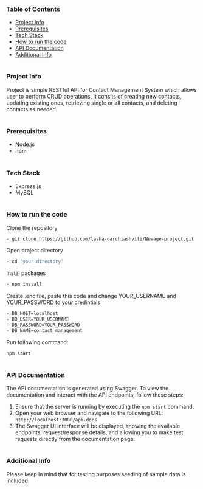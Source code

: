 ### Table of Contents

- [Project Info](#project-info)
- [Prerequisites](#prerequisites)
- [Tech Stack](#tech-stack)
- [How to run the code](#how-to-run-the-code)
- [API Documentation](#Documentation)
- [Additional Info](#additional-info)

#

### Project Info

Project is simple RESTful API for Contact Management System which allows user to perform CRUD operations. It consits of creating new contacts, updating existing ones, retrieving single or all contacts, and deleting contacts as needed.

#

### Prerequisites

- Node.js
- npm

#

### Tech Stack

- Express.js
- MySQL

#

### How to run the code

Clone the repository

```sh
- git clone https://github.com/lasha-darchiashvili/Newage-project.git
```

Open project directory

```sh
- cd 'your directory'
```

Instal packages

```sh
- npm install
```

Create .enc file, paste this code and change YOUR_USERNAME and YOUR_PASSWORD to your credintials

```sh
- DB_HOST=localhost
- DB_USER=YOUR_USERNAME
- DB_PASSWORD=YOUR_PASSWORD
- DB_NAME=contact_management
```

Run following command:

```sh
npm start
```

#

### API Documentation

The API documentation is generated using Swagger. To view the documentation and interact with the API endpoints, follow these steps:

1. Ensure that the server is running by executing the `npm start` command.
2. Open your web browser and navigate to the following URL: `http://localhost:3000/api-docs`
3. The Swagger UI interface will be displayed, showing the available endpoints, request/response details, and allowing you to make test requests directly from the documentation page.




#

### Additional Info

Please keep in mind that for testing purposes seeding of sample data is included.
